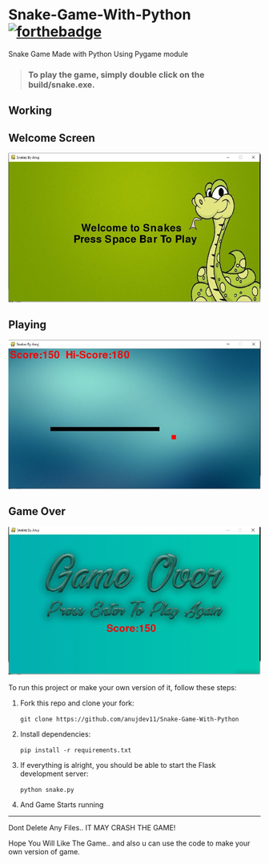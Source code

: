 # Snake-Game-With-Python [![forthebadge](https://forthebadge.com/images/badges/made-with-python.svg)](https://forthebadge.com)
Snake Game Made with Python Using Pygame module

> ### To play the game, simply double click on the **build/snake.exe**.

## Working

## Welcome Screen
![alt text](https://github.com/anujdev11/Snake-Game-With-Python/blob/master/images/1.jpg)

## Playing
![alt text](https://github.com/anujdev11/Snake-Game-With-Python/blob/master/images/3.jpg)

## Game Over
![alt text](https://github.com/anujdev11/Snake-Game-With-Python/blob/master/images/2.jpg)

To run this project or make your own version of it, follow these steps:

1. Fork this repo and clone your fork:

    `git clone https://github.com/anujdev11/Snake-Game-With-Python`

2. Install dependencies:

    `pip install -r requirements.txt`

3. If everything is alright, you should be able to start the Flask development server:

    `python snake.py`

4. And Game Starts running

---

Dont Delete Any Files.. IT MAY CRASH THE GAME!

Hope You Will Like The Game.. and also u can use the code to make your own version of game.

